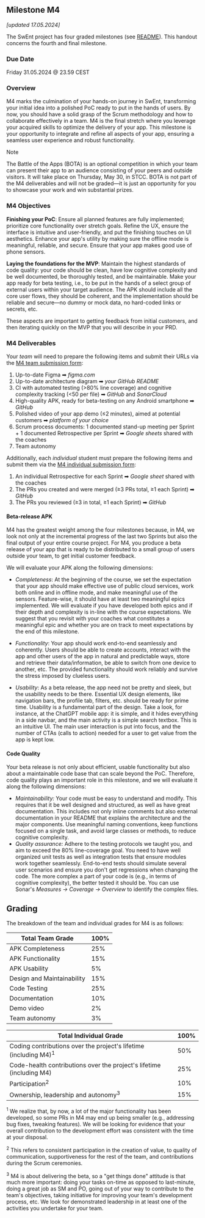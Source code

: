  ## Milestone M4

 _[updated 17.05.2024]_

 The SwEnt project has four graded milestones (see [README](../README.md)). This handout concerns the fourth and final milestone.

 ### Due Date

 Friday 31.05.2024 @ 23.59 CEST

 ### Overview

M4 marks the culmination of your hands-on journey in SwEnt, transforming your initial idea into a polished PoC ready to put in the hands of users. By now, you should have a solid grasp of the Scrum methodology and how to collaborate effectively in a team. M4 is the final stretch where you leverage your acquired skills to optimize the delivery of your app. This milestone is your opportunity to integrate and refine all aspects of your app, ensuring a seamless user experience and robust functionality.

>[!NOTE]
> The Battle of the Apps (BOTA) is an optional competition in which your team can present their app to an audience consisting of your peers and outside visitors. It will take place on Thursday, May 30, in STCC. BOTA is not part of the M4 deliverables and will not be graded&mdash;it is just an opportunity for you to showcase your work and win substantial prizes.

 ### M4 Objectives

 __Finishing your PoC__: Ensure all planned features are fully implemented; prioritize core functionality over stretch goals. Refine the UX, ensure the interface is intuitive and user-friendly, and put the finishing touches on UI aesthetics. Enhance your app's utility by making sure the offline mode is meaningful, reliable, and secure. Ensure that your app makes good use of phone sensors.

 __Laying the foundations for the MVP__: Maintain the highest standards of code quality: your code should be clean, have low cognitive complexity and be well documented, be thoroughly tested, and be maintainable.  Make your app ready for beta testing, i.e., to be put in the hands of a select group of external users within your target audience. The APK should include all the core user flows, they should be coherent, and the implementation should be reliable and secure&mdash;no dummy or mock data, no hard-coded links or secrets, etc.

These aspects are important to getting feedback from initial customers, and then iterating quickly on the MVP that you will describe in your PRD.

 ### M4 Deliverables

 Your _team_ will need to prepare the following items and submit their URLs via the [M4 team submission form](https://moodle.epfl.ch/):

1. Up-to-date Figma ➡︎ _figma.com_
2. Up-to-date architecture diagram ➡︎ _your GitHub README_
3. CI with automated testing (>80% line coverage) and cognitive complexity tracking (<50 per file) ➡︎ _GitHub_ and _SonarCloud_
4. High-quality APK, ready for beta-testing on any Android smartphone ➡︎ _GitHub_
5. Polished video of your app demo (≤2 minutes), aimed at potential customers ➡︎ _platform of your choice_
6. Scrum process documents: 1 documented stand-up meeting per Sprint + 1 documented Retrospective per Sprint ➡︎ _Google sheets_ shared with the coaches
7. Team autonomy

Additionally, each _individual_ student must prepare the following items and submit them via the [M4 individual submission form](https://moodle.epfl.ch/): 

1. An individual Retrospective for each Sprint ➡︎ _Google sheet_ shared with the coaches
2. The PRs you created and were merged (≥3 PRs total, ≥1 each Sprint) ➡︎ _GitHub_
3. The PRs you reviewed (≥3 in total, ≥1 each Sprint) ➡︎ _GitHub_

#### Beta-release APK

M4 has the greatest weight among the four milestones because, in M4, we look not only at the incremental progress of the last two Sprints but also the final output of your entire course project. For M4, you produce a beta release of your app that is ready to be distributed to a small group of users outside your team, to get initial customer feedback.

We will evaluate your APK along the following dimensions:

* *Completeness*: At the beginning of the course, we set the expectation that your app should make effective use of public cloud services, work both online and in offline mode, and make meaningful use of the sensors. Feature-wise, it should have at least two meaningful epics implemented. We will evaluate if you have developed both epics and if their depth and complexity is in-line with the course expectations. We suggest that you revisit with your coaches what constitutes a meaningful epic and whether you are on track to meet expectations by the end of this milestone.

* *Functionality*: Your app should work end-to-end seamlessly and coherently. Users should be able to create accounts, interact with the app and other users of the app in natural and predictable ways, store and retrieve their data/information, be able to switch from one device to another, etc. The provided functionality should work reliably and survive the stress imposed by clueless users. 

* *Usability*: As a beta release, the app need not be pretty and sleek, but the usability needs to be there. Essential UX design elements, like navigation bars, the profile tab, filters, etc. should be ready for prime time. Usability is a fundamental part of the design.  Take a look, for instance, at the ChatGPT mobile app: it is simple, and it hides everything in a side navbar, and the main activity is a simple search textbox. This is an intuitive UI. The main user interaction is put into focus, and the number of CTAs (calls to action) needed for a user to get value from the app is kept low.


#### Code Quality

Your beta release is not only about efficient, usable functionality but also about a maintainable code base that can scale beyond the PoC. Therefore, code quality plays an important role in this milestone, and we will evaluate it along the following dimensions:

* *Maintainability:* Your code must be easy to understand and modify. This requires that it be well designed and structured, as well as have great documentation. This includes not only inline comments but also external documentation in your README that explains the architecture and the major components. Use meaningful naming conventions, keep functions focused on a single task, and avoid large classes or methods, to reduce cognitive complexity.
* *Quality assurance:* Adhere to the testing protocols we taught you, and aim to exceed the 80% line-coverage goal. You need to have well organized unit tests as well as integration tests that ensure modules work together seamlessly. End-to-end tests should simulate several user scenarios and ensure you don't get regressions when changing the code. The more complex a part of your code is (e.g., in terms of cognitive complexity), the better tested it should be. You can use Sonar's _Measures → Coverage → Overview_ to identify the complex files. 

## Grading

The breakdown of the team and individual grades for M4 is as follows:

| **Total Team Grade**        | **100%** |
|-----------------------------|----------|
| APK Completeness            | 25%      |
| APK Functionality           | 15%      |
| APK Usability               | 5%       |
| Design and Maintainability  | 15%      |
| Code Testing                | 25%      |
| Documentation               | 10%      |
| Demo video                  | 2%       |
| Team autonomy               | 3%       |

| **Total Individual Grade**                                                  | **100%** |
|-----------------------------------------------------------------------------|----------|
| Coding contributions over the project's lifetime (including M4)<sup>1</sup> | 50%      |
| Code-health contributions over the project's lifetime (including M4)        | 25%      |
| Participation<sup>2</sup>                                                   | 10%      |
| Ownership, leadership and autonomy<sup>3</sup>                              | 15%      |

<sup>1</sup>
We realize that, by now, a lot of the major functionality has been developed, so some PRs in M4 may end up being smaller (e.g., addressing bug fixes, tweaking features).
We will be looking for evidence that your overall contribution to the development effort was consistent with the time at your disposal.

<sup>2</sup>
This refers to consistent participation in the creation of value, to quality of communication, supportiveness for the rest of the team, and contributions during the Scrum ceremonies.

<sup>3</sup>
M4 is about delivering the beta, so a "get things done" attitude is that much more important: doing your tasks on-time as opposed to last-minute, doing a great job as SM and PO, going out of your way to contribute to the team's objectives, taking initiative for improving your team's development process, etc. We look for demonstrated leadership in at least one of the activities you undertake for your team.
